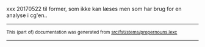 

xxx 20170522 til former, som ikke kan læses men som har brug for en analyse i cg'en..

* * *

<small>This (part of) documentation was generated from [src/fst/stems/propernouns.lexc](https://github.com/LearnGreenlandic/lang-kal/blob/main/src/fst/stems/propernouns.lexc)</small>

---


